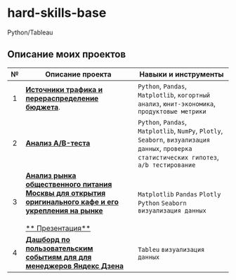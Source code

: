 # hard-skills-base
Python/Tableau
## Описание моих проектов 
**№** |**Описание проекта** |**Навыки и инструменты**
:-----------:|----------|------------------------  
1|[**Источники трафика и перераспределение бюджета**](https://github.com/bilberrypancake/hard-skills-base/blob/main/5_%20Расчет%20метрик.ipynb).| `Python`, `Pandas`, `Matplotlib`, `когортный анализ`, `юнит-экономика`, `продуктовые метрики`
2|[**Анализ A/B-теста**](https://github.com/bilberrypancake/hard-skills-base/blob/main/6_Проверка%20гипотез%20и%20АБ%20тестирование.ipynb) |`Python`, `Pandas`, `Matplotlib`, `NumPy`,  `Plotly`, `Seaborn`, `визуализация данных`, `проверка статистических гипотез`, ` a/b тестирование`
3|[**Анализ рынка общественного питания Москвы для открытия оригинального кафе и его укрепления на рынке**](https://github.com/bilberrypancake/hard-skills-base/blob/main/7_Работа%20с%20визуализацией.ipynb)<br> <br>[** Презентация**](https://www.canva.com/design/DAEfzG_zLZ4/IZnqQK6uBGQMquRui1GWdw/view?utm_content=DAEfzG_zLZ4&utm_campaign=designshare&utm_medium=link&utm_source=publishsharelink)|`Matplotlib` `Pandas` `Plotly` `Python` `Seaborn` `визуализация данных`
4|[**Дашборд по пользовательским событиям для для менеджеров Яндекс Дзена**](https://public.tableau.com/app/profile/boldyreva.tatyana/viz/PIECHART_16257486299630/sheet4)<br> |`Tableu` `визуализация данных`

